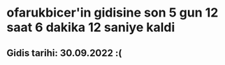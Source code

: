# ofarukbicer'in gidisine son 5 gun 12 saat 6 dakika 12 saniye kaldi

## Gidis tarihi: 30.09.2022 :(